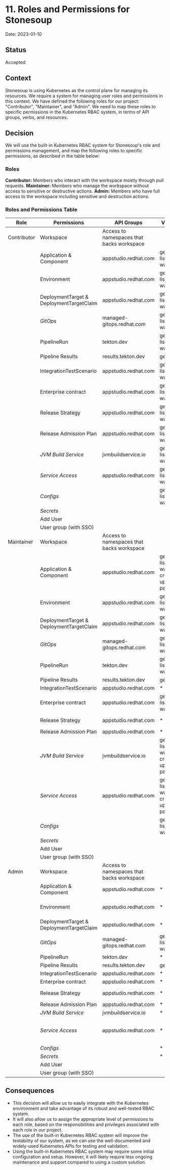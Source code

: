 # 11. Roles and Permissions for Stonesoup

Date: 2023-01-10

## Status

Accepted

## Context
Stonesoup is using Kubernetes as the control plane for managing its resources. We require a system for managing user roles and permissions in this context. We have defined the following roles for our project: "Contributor", "Maintainer", and "Admin". We need to map these roles to specific permissions in the Kubernetes RBAC system, in terms of API groups, verbs, and resources.

## Decision

We will use the built-in Kubernetes RBAC system for Stonesoup's role and permissions management, and map the following roles to specific permissions, as described in the table below:

### Roles
**Contributor:** Members who interact with the workspace mostly through pull requests.
**Maintainer:** Members who manage the workspace without access to sensitive or destructive actions.
**Admin:** Members who have full access to the workspace including sensitive and destruction actions.

### Roles and Permissions Table

|     Role      | Permissions             | API Groups                | Verbs                                   | Resources
|---------------|-------------------------|---------------------------|-----------------------------------------|----------------------------------------------------------------------
| Contributor   | Workspace               | Access to namespaces that backs workspace                           |
|               | Application & Component | appstudio.redhat.com      | get, list, watch                        | applications, components, componentdetectionqueries
|               | Environment             | appstudio.redhat.com      | get, list, watch                        | promotionruns, snapshotenvironmentbindings, snapshots, environments
|               | DeploymentTarget & DeploymentTargetClaim | appstudio.redhat.com      | get, list, watch       | deploymenttargets, deploymenttargetclaims
|               | *GitOps*                | managed-gitops.redhat.com | get, list, watch                        | gitopsdeployments
|               | PipelineRun             | tekton.dev                | get, list, watch                        | pipelineruns
|               | Pipeline Results        | results.tekton.dev        | get, list                               | results, records
|               | IntegrationTestScenario | appstudio.redhat.com      | get, list, watch                        | integrationtestscenarios
|               | Enterprise contract     | appstudio.redhat.com      | get, list, watch                        | enterprisecontractpolicies
|               | Release Strategy        | appstudio.redhat.com      | get, list, watch                        | releases, releasestrategies, releaseplans
|               | Release Admission Plan  | appstudio.redhat.com      | get, list, watch                        | releaseplanadmissions
|               | *JVM Build Service*     | jvmbuildservice.io        | get, list, watch                        | jbsconfigs, artifactbuilds
|               | *Service Access*        | appstudio.redhat.com      | get, list, watch                        | spiaccesstokenbindings, spiaccesschecks, spiaccesstokens, spifilecontentrequests
|               | *Configs*               |                           | get, list, watch                        | configmaps
|               | *Secrets*               |                           |                                         | secrets
|               | Add User                |
|               | User group (with SSO)   |
| Maintainer    | Workspace               | Access to namespaces that backs workspace                           |
|               | Application & Component | appstudio.redhat.com      | get, list, watch, create, update, patch | applications, components, componentdetectionqueries
|               | Environment             | appstudio.redhat.com      | get, list, watch                        | promotionruns, snapshotenvironmentbindings, snapshots, environments
|               | DeploymentTarget & DeploymentTargetClaim | appstudio.redhat.com      | get, list, watch       | deploymenttargets, deploymenttargetclaims
|               | *GitOps*                | managed-gitops.redhat.com | get, list, watch                        | gitopsdeployments
|               | PipelineRun             | tekton.dev                | get, list, watch                        | pipelineruns
|               | Pipeline Results        | results.tekton.dev        | get, list                               | results, records
|               | IntegrationTestScenario | appstudio.redhat.com      | *                                       | integrationtestscenarios
|               | Enterprise contract     | appstudio.redhat.com      | get, list, watch                        | enterprisecontractpolicies
|               | Release Strategy        | appstudio.redhat.com      | *                                       | releases, releasestrategies, releaseplans
|               | Release Admission Plan  | appstudio.redhat.com      | *                                       | releaseplanadmissions
|               | *JVM Build Service*     | jvmbuildservice.io        | get, list, watch, create, update, patch | jbsconfigs, artifactbuilds
|               | *Service Access*        | appstudio.redhat.com      | get, list, watch, create, update, patch | spiaccesstokenbindings, spiaccesschecks, spiaccesstokens, spifilecontentrequests, spiaccesstokendataupdates
|               | *Configs*               |                           | get, list, watch                        | configmaps
|               | *Secrets*               |                           |                                         | secrets
|               | Add User                |
|               | User group (with SSO)   |
| Admin         | Workspace               | Access to namespaces that backs workspace                           |
|               | Application & Component | appstudio.redhat.com      | *                                       | applications, components, componentdetectionqueries
|               | Environment             | appstudio.redhat.com      | *                                       | promotionruns, snapshotenvironmentbindings, snapshots, environments
|               | DeploymentTarget & DeploymentTargetClaim | appstudio.redhat.com      | *                      | deploymenttargets, deploymenttargetclaims
|               | *GitOps*                | managed-gitops.redhat.com | get, list, watch                        | gitopsdeployments
|               | PipelineRun             | tekton.dev                | *                                       | pipelineruns
|               | Pipeline Results        | results.tekton.dev        | get, list                               | results, records
|               | IntegrationTestScenario | appstudio.redhat.com      | *                                       | integrationtestscenarios
|               | Enterprise contract     | appstudio.redhat.com      | *                                       | enterprisecontractpolicies
|               | Release Strategy        | appstudio.redhat.com      | *                                       | releases, releasestrategies, releaseplans
|               | Release Admission Plan  | appstudio.redhat.com      | *                                       | releaseplanadmissions
|               | *JVM Build Service*     | jvmbuildservice.io        | *                                       | jbsconfigs, artifactbuilds
|               | *Service Access*        | appstudio.redhat.com      | *                                       | spiaccesstokenbindings, spiaccesschecks, spiaccesstokens,spifilecontentrequests, spiaccesstokendataupdates
|               | *Configs*               |                           | *                                       | configmaps
|               | *Secrets*               |                           | *                                       | secrets
|               | Add User                |
|               | User group (with SSO)   |


## Consequences

* This decision will allow us to easily integrate with the Kubernetes environment and take advantage of its robust and well-tested RBAC system.
* It will also allow us to assign the appropriate level of permissions to each role, based on the responsibilities and privileges associated with each role in our project.
* The use of the built-in Kubernetes RBAC system will improve the testability of our system, as we can use the well-documented and widely-used Kubernetes APIs for testing and validation.
* Using the built-in Kubernetes RBAC system may require some initial configuration and setup. However, it will likely require less ongoing maintenance and support compared to using a custom solution.


